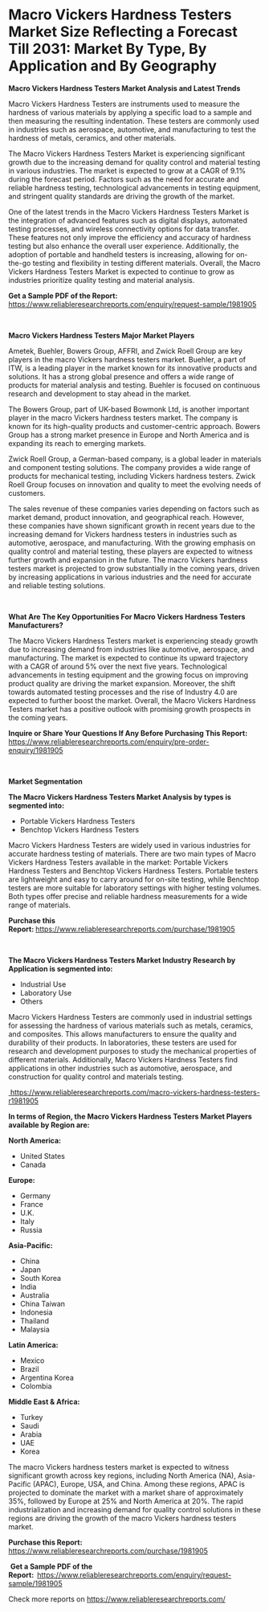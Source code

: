 <p><h1>Macro Vickers Hardness Testers Market Size Reflecting a Forecast Till 2031: Market By Type, By Application and By Geography</h1></p><p><strong>Macro Vickers Hardness Testers Market Analysis and Latest Trends</strong></p>
<p><p>Macro Vickers Hardness Testers are instruments used to measure the hardness of various materials by applying a specific load to a sample and then measuring the resulting indentation. These testers are commonly used in industries such as aerospace, automotive, and manufacturing to test the hardness of metals, ceramics, and other materials.</p><p>The Macro Vickers Hardness Testers Market is experiencing significant growth due to the increasing demand for quality control and material testing in various industries. The market is expected to grow at a CAGR of 9.1% during the forecast period. Factors such as the need for accurate and reliable hardness testing, technological advancements in testing equipment, and stringent quality standards are driving the growth of the market.</p><p>One of the latest trends in the Macro Vickers Hardness Testers Market is the integration of advanced features such as digital displays, automated testing processes, and wireless connectivity options for data transfer. These features not only improve the efficiency and accuracy of hardness testing but also enhance the overall user experience. Additionally, the adoption of portable and handheld testers is increasing, allowing for on-the-go testing and flexibility in testing different materials. Overall, the Macro Vickers Hardness Testers Market is expected to continue to grow as industries prioritize quality testing and material analysis.</p></p>
<p><strong>Get a Sample PDF of the Report:&nbsp;</strong> <a href="https://www.reliableresearchreports.com/enquiry/request-sample/1981905">https://www.reliableresearchreports.com/enquiry/request-sample/1981905</a></p>
<p>&nbsp;</p>
<p><strong>Macro Vickers Hardness Testers Major Market Players</strong></p>
<p><p>Ametek, Buehler, Bowers Group, AFFRI, and Zwick Roell Group are key players in the macro Vickers hardness testers market. Buehler, a part of ITW, is a leading player in the market known for its innovative products and solutions. It has a strong global presence and offers a wide range of products for material analysis and testing. Buehler is focused on continuous research and development to stay ahead in the market.</p><p>The Bowers Group, part of UK-based Bowmonk Ltd, is another important player in the macro Vickers hardness testers market. The company is known for its high-quality products and customer-centric approach. Bowers Group has a strong market presence in Europe and North America and is expanding its reach to emerging markets.</p><p>Zwick Roell Group, a German-based company, is a global leader in materials and component testing solutions. The company provides a wide range of products for mechanical testing, including Vickers hardness testers. Zwick Roell Group focuses on innovation and quality to meet the evolving needs of customers.</p><p>The sales revenue of these companies varies depending on factors such as market demand, product innovation, and geographical reach. However, these companies have shown significant growth in recent years due to the increasing demand for Vickers hardness testers in industries such as automotive, aerospace, and manufacturing. With the growing emphasis on quality control and material testing, these players are expected to witness further growth and expansion in the future. The macro Vickers hardness testers market is projected to grow substantially in the coming years, driven by increasing applications in various industries and the need for accurate and reliable testing solutions.</p></p>
<p>&nbsp;</p>
<p><strong>What Are The Key Opportunities For Macro Vickers Hardness Testers Manufacturers?</strong></p>
<p><p>The Macro Vickers Hardness Testers market is experiencing steady growth due to increasing demand from industries like automotive, aerospace, and manufacturing. The market is expected to continue its upward trajectory with a CAGR of around 5% over the next five years. Technological advancements in testing equipment and the growing focus on improving product quality are driving the market expansion. Moreover, the shift towards automated testing processes and the rise of Industry 4.0 are expected to further boost the market. Overall, the Macro Vickers Hardness Testers market has a positive outlook with promising growth prospects in the coming years.</p></p>
<p><strong>Inquire or Share Your Questions If Any Before Purchasing This Report:</strong> <a href="https://www.reliableresearchreports.com/enquiry/pre-order-enquiry/1981905">https://www.reliableresearchreports.com/enquiry/pre-order-enquiry/1981905</a></p>
<p>&nbsp;</p>
<p><strong>Market Segmentation</strong></p>
<p><strong>The Macro Vickers Hardness Testers Market Analysis by types is segmented into:</strong></p>
<p><ul><li>Portable Vickers Hardness Testers</li><li>Benchtop Vickers Hardness Testers</li></ul></p>
<p><p>Macro Vickers Hardness Testers are widely used in various industries for accurate hardness testing of materials. There are two main types of Macro Vickers Hardness Testers available in the market: Portable Vickers Hardness Testers and Benchtop Vickers Hardness Testers. Portable testers are lightweight and easy to carry around for on-site testing, while Benchtop testers are more suitable for laboratory settings with higher testing volumes. Both types offer precise and reliable hardness measurements for a wide range of materials.</p></p>
<p><strong>Purchase this Report:&nbsp;</strong><a href="https://www.reliableresearchreports.com/purchase/1981905">https://www.reliableresearchreports.com/purchase/1981905</a></p>
<p>&nbsp;</p>
<p><strong>The Macro Vickers Hardness Testers Market Industry Research by Application is segmented into:</strong></p>
<p><ul><li>Industrial Use</li><li>Laboratory Use</li><li>Others</li></ul></p>
<p><p>Macro Vickers Hardness Testers are commonly used in industrial settings for assessing the hardness of various materials such as metals, ceramics, and composites. This allows manufacturers to ensure the quality and durability of their products. In laboratories, these testers are used for research and development purposes to study the mechanical properties of different materials. Additionally, Macro Vickers Hardness Testers find applications in other industries such as automotive, aerospace, and construction for quality control and materials testing.</p></p>
<p><a href="https://www.reliableresearchreports.com/macro-vickers-hardness-testers-r1981905">&nbsp;https://www.reliableresearchreports.com/macro-vickers-hardness-testers-r1981905</a></p>
<p><strong>In terms of Region, the Macro Vickers Hardness Testers Market Players available by Region are:</strong></p>
<p>
    <p> <strong> North America: </strong>
        <ul>
            <li>United States</li>
            <li>Canada</li>
        </ul>
        </p> 
    <p> <strong> Europe: </strong>
        <ul>
            <li>Germany</li>
            <li>France</li>
            <li>U.K.</li>
            <li>Italy</li>
            <li>Russia</li>
        </ul>
        </p> 
    <p> <strong> Asia-Pacific: </strong>
        <ul>
            <li>China</li>
            <li>Japan</li>
            <li>South Korea</li>
            <li>India</li>
            <li>Australia</li>
            <li>China Taiwan</li>
            <li>Indonesia</li>
            <li>Thailand</li>
            <li>Malaysia</li>
        </ul>
        </p> 
    <p> <strong> Latin America: </strong>
        <ul>
            <li>Mexico</li>
            <li>Brazil</li>
            <li>Argentina Korea</li>
            <li>Colombia</li>
        </ul>
        </p> 
    <p> <strong> Middle East & Africa: </strong>
        <ul>
            <li>Turkey</li>
            <li>Saudi</li>
            <li>Arabia</li>
            <li>UAE</li>
            <li>Korea</li>
        </ul>
    </p>
    </p>
<p><p>The macro Vickers hardness testers market is expected to witness significant growth across key regions, including North America (NA), Asia-Pacific (APAC), Europe, USA, and China. Among these regions, APAC is projected to dominate the market with a market share of approximately 35%, followed by Europe at 25% and North America at 20%. The rapid industrialization and increasing demand for quality control solutions in these regions are driving the growth of the macro Vickers hardness testers market.</p></p>
<p><strong>Purchase this Report: </strong><a href="https://www.reliableresearchreports.com/purchase/1981905">https://www.reliableresearchreports.com/purchase/1981905</a></p>
<p>&nbsp;<strong>Get a Sample PDF of the Report:&nbsp;&nbsp;</strong><a href="https://www.reliableresearchreports.com/enquiry/request-sample/1981905">https://www.reliableresearchreports.com/enquiry/request-sample/1981905</a></p>
<p><strong></strong></p>
<p>Check more reports on <a href="https://www.reliableresearchreports.com/">https://www.reliableresearchreports.com/</a></p>